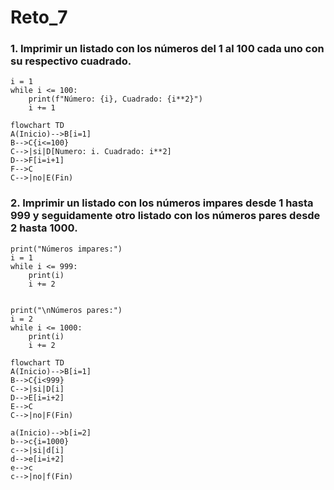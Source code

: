 # Reto_7

### 1. Imprimir un listado con los números del 1 al 100 cada uno con su respectivo cuadrado.

```
i = 1
while i <= 100:
    print(f"Número: {i}, Cuadrado: {i**2}")
    i += 1
```

```mermaid
flowchart TD
A(Inicio)-->B[i=1]
B-->C{i<=100}
C-->|si|D[Numero: i. Cuadrado: i**2]
D-->F[i=i+1]
F-->C
C-->|no|E(Fin)
```

### 2. Imprimir un listado con los números impares desde 1 hasta 999 y seguidamente otro listado con los números pares desde 2 hasta 1000.

```
print("Números impares:")
i = 1
while i <= 999:
    print(i)
    i += 2


print("\nNúmeros pares:")
i = 2
while i <= 1000:
    print(i)
    i += 2
```

```mermaid
flowchart TD
A(Inicio)-->B[i=1]
B-->C{i<999}
C-->|si|D[i]
D-->E[i=i+2]
E-->C
C-->|no|F(Fin)

a(Inicio)-->b[i=2]
b-->c{i=1000}
c-->|si|d[i]
d-->e[i=i+2]
e-->c 
c-->|no|f(Fin)
```
